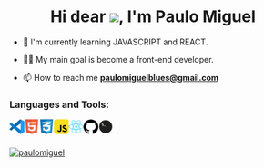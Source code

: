<h1 align="center">Hi dear <img src="https://raw.githubusercontent.com/kaueMarques/kaueMarques/master/hi.gif" width="30px">, I'm Paulo Miguel</h1>




- 🔭 I'm currently learning JAVASCRIPT and REACT.

- 👨‍💻 My main goal is become a front-end developer.

- 📫 How to reach me **paulomiguelblues@gmail.com**



### Languages and Tools:
<img align="left" alt="Visual Studio Code" width="26px" src="https://github.com/gabriellukke/gabriellukke/blob/master/icons/vscode.png" />
<img align="left" alt="HTML5" width="26px" src="https://github.com/gabriellukke/gabriellukke/blob/master/icons/html5.png" />
<img align="left" alt="CSS3" width="26px" src="https://github.com/gabriellukke/gabriellukke/blob/master/icons/css3.png" />
<img align="left" alt="JavaScript" width="26px" src="https://github.com/gabriellukke/gabriellukke/blob/master/icons/javascript.png" />
<img align="left" alt="React" width="26px" src="https://github.com/gabriellukke/gabriellukke/blob/master/icons/react.png" />
<img align="left" alt="GitHub" width="26px" src="https://github.com/gabriellukke/gabriellukke/blob/master/icons/github.png" />
<img align="left" alt="Terminal" width="26px" src="https://github.com/gabriellukke/gabriellukke/blob/master/icons/terminal.png" />

  
<br />
<br />
  
<a href="https://www.linkedin.com/in/paulo-miguel-b9a54697/" target="blank"><img align="center" src="https://cdn.jsdelivr.net/npm/simple-icons@3.0.1/icons/linkedin.svg" alt="paulomiguel" height="20" width="20" /></a>
